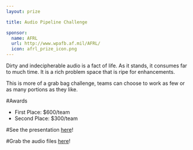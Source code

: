 ```yaml
---
layout: prize 

title: Audio Pipeline Challenge

sponsor:
  name: AFRL
  url: http://www.wpafb.af.mil/AFRL/
  icon: afrl_prize_icon.png
---
```

Dirty and indecipherable audio is a fact of life. As it stands, it consumes far to much time. It is a rich problem space that is ripe for enhancements.

This is more of a grab bag challenge, teams can choose to work as few or as many portions as they like.

#Awards

* First Place: $600/team
* Second Place: $300/team

#See the presentation [here](../../assets/files/AudioProcessingChallenge.pdf)!

#Grab the audio files [here](https://s3.amazonaws.com/labhack-resources/Audio/Initial_Audio_Files.zip)!

